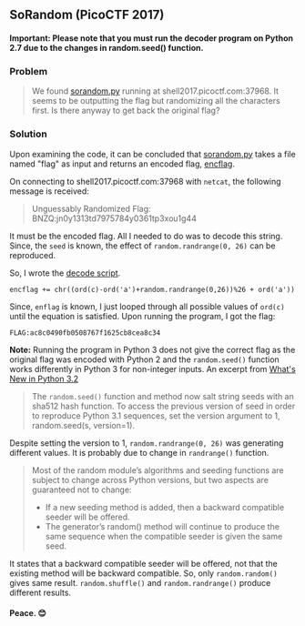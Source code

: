 ## SoRandom (PicoCTF 2017)
#### Important: Please note that you must run the decoder program on Python 2.7 due to the changes in random.seed() function.

### Problem
> We found [sorandom.py](/PicoCTF2017/SoRandom/sorandom.py) running at shell2017.picoctf.com:37968. It seems to be outputting the flag but randomizing all the characters first. Is there anyway to get back the original flag?

### Solution
Upon examining the code, it can be concluded that [sorandom.py](/PicoCTF2017/SoRandom/sorandom.py) takes a file named "flag" as input and returns an encoded flag, [encflag](/PicoCTF2017/SoRandom/encflag).

On connecting to shell2017.picoctf.com:37968 with `netcat`, the following message is received:
> Unguessably Randomized Flag: BNZQ:jn0y1313td7975784y0361tp3xou1g44

It must be the encoded flag. All I needed to do was to decode this string. Since, the `seed` is known, the effect of `random.randrange(0, 26)` can be reproduced.

So, I wrote the [decode script](/PicoCTF2017/SoRandom/sorandom.py).
```
encflag += chr((ord(c)-ord('a')+random.randrange(0,26))%26 + ord('a'))
```
Since, `enflag` is known, I just looped through all possible values of `ord(c)` until the equation is satisfied.
Upon running the program, I got the flag:<br>
```
FLAG:ac8c0490fb0508767f1625cb8cea8c34
```

**Note:** Running the program in Python 3 does not give the correct flag as the original flag was encoded with Python 2 and the `random.seed()` function works differently in Python 3 for non-integer inputs.
An excerpt from [What's New in Python 3.2](http://docs.python.org/dev/whatsnew/3.2.html)
> The `random.seed()` function and method now salt string seeds with an sha512 hash function. To access the previous version of seed in order to reproduce Python 3.1 sequences, set the version argument to 1, random.seed(s, version=1).

Despite setting the version to 1, `random.randrange(0, 26)` was generating different values. It is probably due to change in `randrange()` function.

> Most of the random module’s algorithms and seeding functions are subject to change across Python versions, but two aspects are guaranteed not to change:
> * If a new seeding method is added, then a backward compatible seeder will be offered.
> * The generator’s random() method will continue to produce the same sequence when the compatible seeder is given the same seed.

It states that a backward compatible seeder will be offered, not that the existing method will be backward compatible. So, only `random.random()` gives same result. `random.shuffle()` and `random.randrange()` produce different results.

#### Peace. :blush:
